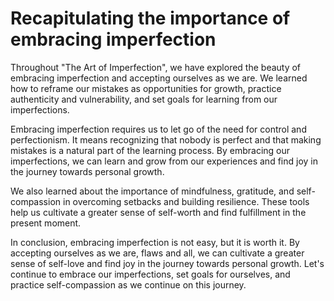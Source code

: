Recapitulating the importance of embracing imperfection
===================================================================

Throughout "The Art of Imperfection", we have explored the beauty of embracing imperfection and accepting ourselves as we are. We learned how to reframe our mistakes as opportunities for growth, practice authenticity and vulnerability, and set goals for learning from our imperfections.

Embracing imperfection requires us to let go of the need for control and perfectionism. It means recognizing that nobody is perfect and that making mistakes is a natural part of the learning process. By embracing our imperfections, we can learn and grow from our experiences and find joy in the journey towards personal growth.

We also learned about the importance of mindfulness, gratitude, and self-compassion in overcoming setbacks and building resilience. These tools help us cultivate a greater sense of self-worth and find fulfillment in the present moment.

In conclusion, embracing imperfection is not easy, but it is worth it. By accepting ourselves as we are, flaws and all, we can cultivate a greater sense of self-love and find joy in the journey towards personal growth. Let's continue to embrace our imperfections, set goals for ourselves, and practice self-compassion as we continue on this journey.
